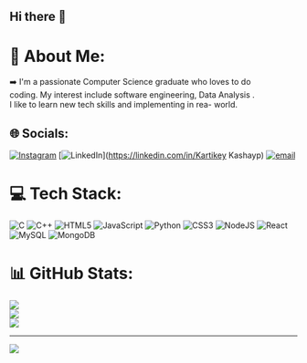 ## Hi there 👋
# 💫 About Me:
➡️ I'm a passionate Computer Science graduate who loves to do <br>coding. My interest include software engineering, Data Analysis .<br>I like to learn new tech skills and implementing in rea- world. 


## 🌐 Socials:
[![Instagram](https://img.shields.io/badge/Instagram-%23E4405F.svg?logo=Instagram&logoColor=white)](https://instagram.com/kartikey5208) [![LinkedIn](https://img.shields.io/badge/LinkedIn-%230077B5.svg?logo=linkedin&logoColor=white)](https://linkedin.com/in/Kartikey Kashayp) [![email](https://img.shields.io/badge/Email-D14836?logo=gmail&logoColor=white)](mailto:Kashyapkartik152@gmail.com) 

# 💻 Tech Stack:
![C](https://img.shields.io/badge/c-%2300599C.svg?style=for-the-badge&logo=c&logoColor=white) ![C++](https://img.shields.io/badge/c++-%2300599C.svg?style=for-the-badge&logo=c%2B%2B&logoColor=white) ![HTML5](https://img.shields.io/badge/html5-%23E34F26.svg?style=for-the-badge&logo=html5&logoColor=white) ![JavaScript](https://img.shields.io/badge/javascript-%23323330.svg?style=for-the-badge&logo=javascript&logoColor=%23F7DF1E) ![Python](https://img.shields.io/badge/python-3670A0?style=for-the-badge&logo=python&logoColor=ffdd54) ![CSS3](https://img.shields.io/badge/css3-%231572B6.svg?style=for-the-badge&logo=css3&logoColor=white) ![NodeJS](https://img.shields.io/badge/node.js-6DA55F?style=for-the-badge&logo=node.js&logoColor=white) ![React](https://img.shields.io/badge/react-%2320232a.svg?style=for-the-badge&logo=react&logoColor=%2361DAFB) ![MySQL](https://img.shields.io/badge/mysql-4479A1.svg?style=for-the-badge&logo=mysql&logoColor=white) ![MongoDB](https://img.shields.io/badge/MongoDB-%234ea94b.svg?style=for-the-badge&logo=mongodb&logoColor=white)
# 📊 GitHub Stats:
![](https://github-readme-stats.vercel.app/api?username=kartikey-kashyap&theme=radical&hide_border=false&include_all_commits=false&count_private=false)<br/>
![](https://nirzak-streak-stats.vercel.app/?user=kartikey-kashyap&theme=radical&hide_border=false)<br/>
![](https://github-readme-stats.vercel.app/api/top-langs/?username=kartikey-kashyap&theme=radical&hide_border=false&include_all_commits=false&count_private=false&layout=compact)

---
[![](https://visitcount.itsvg.in/api?id=kartikey-kashyap&icon=0&color=0)](https://visitcount.itsvg.in)

<!-- Proudly created with GPRM ( https://gprm.itsvg.in ) -->
<!--
**kartikey-kashyap/kartikey-kashyap** is a ✨ _special_ ✨ repository because its `README.md` (this file) appears on your GitHub profile.

Here are some ideas to get you started:

- 🔭 I’m currently working on ...
- 🌱 I’m currently learning ...
- 👯 I’m looking to collaborate on ...
- 🤔 I’m looking for help with ...
- 💬 Ask me about ...
- 📫 How to reach me: ...
- 😄 Pronouns: ...
- ⚡ Fun fact: ...
-->
